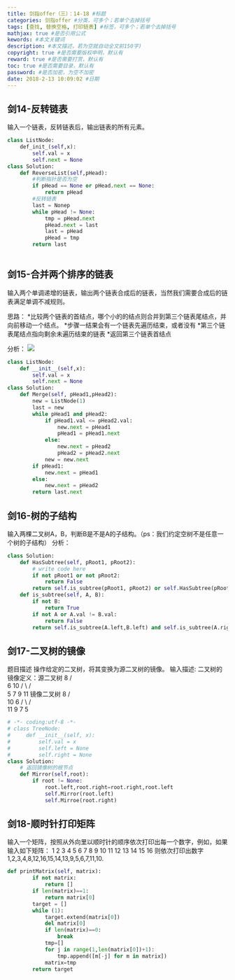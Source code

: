 ```yaml
---
title: 剑指offer（三）：14-18 #标题
categories: 剑指offer #分类，可多个；若单个去掉括号
tags: [查找, 替换空格, 打印链表] #标签，可多个；若单个去掉括号
mathjax: true #是否引用公式
kewords: #本文关键词
description: #本文描述，若为空就自动全文前150字)
copyright: true #是否需要版权申明，默认有
reward: true #是否需要打赏，默认有
toc: true #是否需要目录，默认有
password: #是否加密，为空不加密
date: 2018-2-13 10:09:02 #日期
---
```



## 剑14-反转链表
输入一个链表，反转链表后，输出链表的所有元素。
```python
class ListNode:
    def_init_(self,x):
        self.val = x
        self.next = None
class Solution:
    def ReverseList(self,pHead):
        #判断指针是否为空
        if pHead == None or pHead.next == None:
            return pHead
        #反转链表
        last = Nonep
        while pHead != None:
            tmp = pHead.next
            pHead.next = last
            last = pHead
            pHead = tmp
        return last
        
```

## 剑15-合并两个排序的链表
输入两个单调递增的链表，输出两个链表合成后的链表，当然我们需要合成后的链表满足单调不减规则。

思路：
*比较两个链表的首结点，哪个小的的结点则合并到第三个链表尾结点，并向前移动一个结点。
*步骤一结果会有一个链表先遍历结束，或者没有
*第三个链表尾结点指向剩余未遍历结束的链表
*返回第三个链表首结点

分析：
![](https://uploadfiles.nowcoder.net/images/20170119/3111850_1484789893742_6903DA8DDE03E5B02CCB5F97FC3E53C2)

```python 
class ListNode:
    def __init__(self,x):
        self.val = x
        self.next = None
class Solution:
    def Merge(self, pHead1,pHead2):
        new = ListNode(1)
        last = new
        while pHead1 and pHead2:
            if pHead1.val <= pHead2.val:
                new.next = pHead1
                pHead1 = pHead1.next
            else:
                new.next = pHead2
                pHead2 = pHead2.next
            new = new.next
        if pHead1:
            new.next = pHead1
        else:
            new.next = pHead2
        return last.next
```


## 剑16-树的子结构
输入两棵二叉树A，B，判断B是不是A的子结构。（ps：我们约定空树不是任意一个树的子结构）
分析：


```python
class Solution:
    def HasSubtree(self, pRoot1, pRoot2):
        # write code here
        if not pRoot1 or not pRoot2:
            return False
        return self.is_subtree(pRoot1, pRoot2) or self.HasSubtree(pRoot1.left, pRoot2) or self.HasSubtree(pRoot1.right, pRoot2)
    def is_subtree(self, A, B):
        if not B:
            return True
        if not A or A.val != B.val:
            return False
        return self.is_subtree(A.left,B.left) and self.is_subtree(A.right, B.right)


```

## 剑17-二叉树的镜像
题目描述
操作给定的二叉树，将其变换为源二叉树的镜像。
输入描述:
二叉树的镜像定义：源二叉树 
            8
           /  \
          6   10
         / \  / \
        5  7 9 11
        镜像二叉树
            8
           /  \
          10   6
         / \  / \
        11 9 7  5

```python
# -*- coding:utf-8 -*-
# class TreeNode:
#     def __init__(self, x):
#         self.val = x
#         self.left = None
#         self.right = None
class Solution:
    # 返回镜像树的根节点
    def Mirror(self,root):
        if root != None:
            root.left,root.right=root.right,root.left
            self.Mirror(root.left)
            self.Mirroe(root.right)
```

## 剑18-顺时针打印矩阵
输入一个矩阵，按照从外向里以顺时针的顺序依次打印出每一个数字，例如，如果输入如下矩阵： 1 2 3 4 5 6 7 8 9 10 11 12 13 14 15 16 则依次打印出数字1,2,3,4,8,12,16,15,14,13,9,5,6,7,11,10.

```python
def printMatrix(self, matrix):
        if not matrix:
            return []
        if len(matrix)==1:
            return matrix[0]
        target = []
        while (1):
            target.extend(matrix[0])
            del matrix[0]
            if len(matrix)==0:
                break
            tmp=[]
            for j in range(1,len(matrix[0])+1):
                tmp.append([m[-j] for m in matrix])
            matrix=tmp
        return target

```



